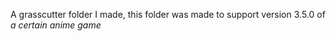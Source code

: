 A grasscutter folder I made, this folder was made to support version 3.5.0 of *a certain anime game*
